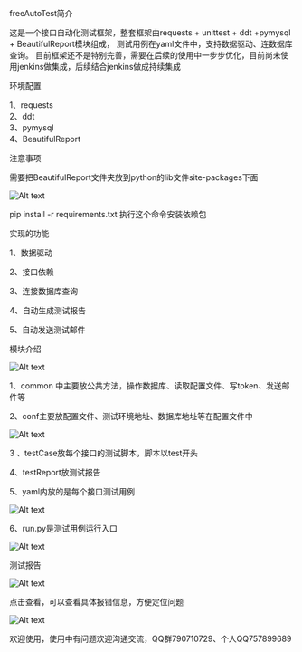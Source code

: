 freeAutoTest简介


这是一个接口自动化测试框架，整套框架由requests + unittest + ddt +pymysql + BeautifulReport模块组成， 测试用例在yaml文件中，支持数据驱动、连数据库查询。 目前框架还不是特别完善，需要在后续的使用中一步步优化，目前尚未使用jenkins做集成，后续结合jenkins做成持续集成

环境配置

1、requests  
2、ddt  
3、pymysql  
4、BeautifulReport

注意事项

需要把BeautifulReport文件夹放到python的lib文件site-packages下面

![Alt text](https://github.com/shaoyan163/autoTestGo/blob/master/screenshot/lib.png)

pip install -r requirements.txt 执行这个命令安装依赖包


实现的功能

1、数据驱动  

2、接口依赖

3、连接数据库查询 

4、自动生成测试报告 

5、自动发送测试邮件


模块介绍

![Alt text](https://github.com/shaoyan163/autoTestGo/blob/master/screenshot/module.jpg)  

1、common 中主要放公共方法，操作数据库、读取配置文件、写token、发送邮件等

2、conf主要放配置文件、测试环境地址、数据库地址等在配置文件中

![Alt text](https://github.com/shaoyan163/autoTestGo/blob/master/screenshot/conf.jpg)

3 、testCase放每个接口的测试脚本，脚本以test开头

4、testReport放测试报告

5、yaml内放的是每个接口测试用例

![Alt text](https://github.com/shaoyan163/autoTestGo/blob/master/screenshot/yaml.jpg)

6、run.py是测试用例运行入口

![Alt text](https://github.com/shaoyan163/autoTestGo/blob/master/screenshot/run.jpg)


测试报告

![Alt text](https://github.com/shaoyan163/autoTestGo/blob/master/screenshot/report.jpg)

点击查看，可以查看具体报错信息，方便定位问题  

![Alt text](https://github.com/shaoyan163/autoTestGo/blob/master/screenshot/report1.jpg)  

欢迎使用，使用中有问题欢迎沟通交流，QQ群790710729、个人QQ757899689



